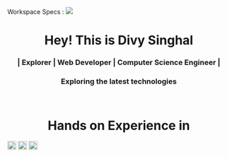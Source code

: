 Workspace Specs : <img src="https://img.shields.io/badge/hp%20laptop-0096D6?style=plastic&logo=hp&logoColor=white">
<h1 align='center'> Hey! This is Divy Singhal</h1>

<h3 align='center'>| Explorer | Web Developer | Computer Science Engineer |</h3> 
<h3 align='center'> Exploring the latest technologies </h3>

<br>

<h1 align='center'> Hands on Experience in </h2>
<img src="https://img.shields.io/badge/Python-3776AB?style=plastic&logo=python&logoColor=white" height=20>
<img src="https://img.shields.io/badge/C-00599C?style=plastic&logo=c&logoColor=white" height=20>
<img src="https://img.shields.io/badge/C%2B%2B-00599C?style=plastic&logo=C%2B%2B&logoColor=white" height=20>
